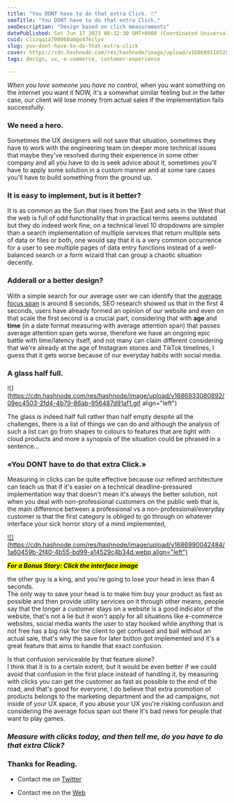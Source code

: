 ```yaml
---
title: "You DONT have to do that extra Click. 🖱️"
seoTitle: "You DONT have to do that extra Click."
seoDescription: "Design based on click measurements"
datePublished: Sat Jun 17 2023 08:32:30 GMT+0000 (Coordinated Universal Time)
cuid: clizqqia700060amge47kclyv
slug: you-dont-have-to-do-that-extra-click
cover: https://cdn.hashnode.com/res/hashnode/image/upload/v1686891165285/70f18b2a-7b8f-408f-babb-7ee1c0ee5afd.jpeg
tags: design, ux, e-commerce, customer-experience

---
```


*When you love someone you have no control*, when you want something on the internet you want it NOW, it's a somewhat similar feeling but in the latter case, our client will lose money from actual sales if the implementation fails successfully.

### **We need a hero.**

Sometimes the UX designers will not save that situation, sometimes they have to work with the engineering team on deeper more technical issues that maybe they've resolved during their experience in some other company and all you have to do is seek advice about it, sometimes you'll have to apply some solution in a custom manner and at some rare cases you'll have to build something from the ground up.

### **It is easy to implement, but is it better?**

It is as common as the Sun that rises from the East and sets in the West that the web is full of odd functionality that in practical terms seems outdated but they do indeed work fine, on a technical level 10 dropdowns are simpler than a search implementation of multiple services that return multiple sets of data or files or both, one would say that it is a very common occurrence for a user to see multiple pages of data entry functions instead of a well-balanced search or a form wizard that can group a chaotic situation decently.

### **Adderall or a better design?**

With a simple search for our average user we can identify that the [average focus span](https://www.supportivecareaba.com/statistics/average-attention-span) is around 8 seconds, SEO research showed us that in the first 4 seconds, users have already formed an opinion of our website and even on that scale the first second is a crucial part, considering that with **age** and **time** (in a date format measuring with average attention span) that passes average attention span gets worse, therefore we have an ongoing epic battle with time/latency itself, and not many can claim different considering that we're already at the age of Instagram stories and TikTok timelines, I guess that it gets worse because of our everyday habits with social media.

### **A glass half full.**

![](https://cdn.hashnode.com/res/hashnode/image/upload/v1686933080892/09ec4503-2fd4-4b79-86ab-956487d91af1.gif align="left")

The glass is indeed half full rather than half empty despite all the challenges, there is a list of things we can do and although the analysis of such a list can go from shapes to colours to features that are tight with cloud products and more a synopsis of the situation could be phrased in a sentence...

### **«You DONT have to do that extra Click.»**

Measuring in clicks can be quite effective because our refined architecture can teach us that if it's easier on a technical deadline-pressured implementation way that doesn't mean it's always the better solution, not when you deal with non-professional customers on the public web that is, the main difference between a professional vs a non-professional/everyday customer is that the first category is obliged to go through on whatever interface your sick horror story of a mind implemented,

[![](https://cdn.hashnode.com/res/hashnode/image/upload/v1686990042484/1a60459b-2f40-4b55-bd99-a14529c4b34d.webp align="left")](https://www.businessinsider.com/citigroup-accidental-wire-transfer-payment-design-interface-oracle-flexcube-2021-2)

***<mark>For a Bonus Story: Click the interface image</mark>***

the other guy is a king, and you're going to lose your head in less than 4 seconds.  
The only way to save your head is to make him buy your product as fast as possible and then provide utility services on it through other means, people say that the longer a customer stays on a website is a good indicator of the website, that's not a lie but it won't apply for all situations like e-commerce websites, social media wants the user to stay hooked while anything that is not free has a big risk for the client to get confused and bail without an actual sale, that's why the save for later button got implemented and it's a great feature that aims to handle that exact confusion.

Is that confusion serviceable by that feature alone?  
I think that it is to a certain extent, but it would be even better if we could avoid that confusion in the first place instead of handling it, by measuring with clicks you can get the customer as fast as possible to the end of the road, and that's good for everyone, I do believe that extra promotion of products belongs to the marketing department and the ad campaigns, not inside of your UX space, if you abuse your UX you're risking confusion and considering the average focus span out there it's bad news for people that want to play games.

### *Measure with clicks today, and then tell me, do you have to do that extra Click?*

### Thanks for Reading.

* Contact me on [Twitter](https://twitter.com/ChasanisNickos)
    
* Contact me on the [Web](https://linktr.ee/nickchasanis)